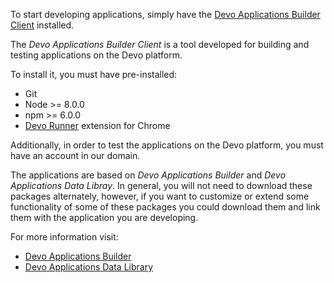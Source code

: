 To start developing applications, simply have the [Devo Applications Builder Client](https://github.com/DevoInc/dab-cli) installed.

The _Devo Applications Builder Client_ is a tool developed for building and testing applications on the Devo platform.

To install it, you must have pre-installed:

- Git
- Node >= 8.0.0
- npm >= 6.0.0
- [Devo Runner](https://chrome.google.com/webstore/detail/devo-runner/apjjdfhcegcemhdhaeadkddbjhgfplmo) extension for Chrome

Additionally, in order to test the applications on the Devo platform, you must have an account in our domain.

The applications are based on _Devo Applications Builder_ and _Devo Applications Data Libray_. In general, you will not need to download these packages alternately, however, if you want to customize or extend some functionality of some of these packages you could download them and link them with the application you are developing.

For more information visit:

- [Devo Applications Builder](https://github.com/DevoInc/applications-builder)
- [Devo Applications Data Library](https://github.com/DevoInc/applications-data-library)
